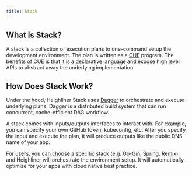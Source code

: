 ```yaml
---
title: Stack
---
```


## What is Stack?

A stack is a collection of execution plans to one-command setup the development environment.
The plan is written as a [CUE](https://cuelang.org/) program.
The benefits of CUE is that it is a declarative language and expose high level APIs to abstract away the underlying implementation.

## How Does Stack Work?

Under the hood, Heighliner Stack uses [Dagger](https://docs.dagger.io/) to orchestrate and execute underlying plans.
Dagger is a distributed build system that can run concurrent, cache-efficient DAG workflow.

A stack comes with inputs/outputs interfaces to interact with.
For example, you can specify your own GitHub token, kubeconfig, etc.
After you specify the input and execute the plan, it will produce outputs like the public DNS name of your app.

For users, you can choose a specific stack (e.g. Go-Gin, Spring, Remix), and Heighliner will orchestrate the environment setup.
It will automatically optimize for your apps with cloud native best practice.
